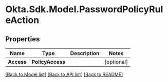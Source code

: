 # Okta.Sdk.Model.PasswordPolicyRuleAction

## Properties

Name | Type | Description | Notes
------------ | ------------- | ------------- | -------------
**Access** | **PolicyAccess** |  | [optional] 

[[Back to Model list]](../README.md#documentation-for-models) [[Back to API list]](../README.md#documentation-for-api-endpoints) [[Back to README]](../README.md)

